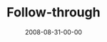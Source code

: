 ---
layout: message
category: message
series: "Rebuild"
title: "Follow-through"
date: 2008-08-31-00-00
message_id: 513
audio: "http://s3.amazonaws.com/crossroads-media/messages/audio/Rebuild_Week_3_Follow-through_8_31_08_Chuck_Mingo.mp3"
audio-duration: "41:07"
notes-description: ""
notes: "http://s3.amazonaws.com/crossroads-media/documents/SN_08-30-31_08.pdf"
notes-title: "Rebuild&#58; Follow-Through (Study Notes)"
description: "Chuck Mingo shares how to deal with setbacks when following a personal vision."
video: "http://s3.amazonaws.com/crossroads-media/messages/video/Rebuild3-Raw.mp4"
video-duration: "42:27"
video-image: "http://s3.amazonaws.com/crossroads-media/images/Rebuild-3-still.jpg"
program: "http://s3.amazonaws.com/crossroads-media/documents/0830_31Program.pdf"
tag: 
 - mingo
 - setbacks
 - keenan
 - made-it
 - nehemiah
 - vision
explicit: false
---